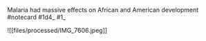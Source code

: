 Malaria had massive effects on African and American development
 #notecard
 #1d4_ #1_ 

![[files/processed/IMG_7606.jpeg]]